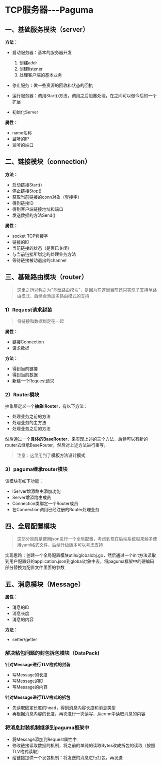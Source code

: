 # TCP服务器---Paguma

## 一、基础服务模块（server）
**方法：**

- 启动服务器：基本的服务器开发
    1. 创建addr
    2. 创建listener
    3. 处理客户端的基本业务
    
- 停止服务：做一些资源的回收和状态的回执
- 运行服务器：调用Start()方法，调用之后阻塞处理，在之间可以做今后的一个扩展
- 初始化Server

**属性：**

- name名称
- 监听的IP
- 监听的端口



## 二、链接模块（connection）

**方法：**

- 启动链接Start()
- 停止链接Stop()
- 获取当前链接的conn对象（套接字）
- 得到链接ID
- 得到客户端链接地址和端口
- 发送数据的方法Send()

**属性：**

- socket TCP套接字
- 链接的ID
- 当前链接的状态（是否已关闭）
- 与当前链接所绑定的处理业务方法
- 等待链接被动退出的channel



## 三、基础路由模块（router）

> 这里之所以称之为“基础路由模块”，是因为在这里目前还只实现了支持单路由模式，后续会添加多路由模式的支持

### 1）Request请求封装

> 将链接和数据绑定在一起

**属性：**

- 链接Connection
- 请求数据

**方法：**

- 得到当前链接
- 得到当前数据
- 新建一个Request请求

### 2）Router模块

抽象层定义一个**抽象IRouter**，有以下方法：

- 处理业务之前的方法
- 处理业务的主方法
- 处理业务之后的方法

然后通过一个**具体的BaseRouter**，来实现上述的三个方法，后续可以有新的router去继承BaseRouter，然后对上述方法进行重写。

> 注意：这里用到了**模板方法设计模式**

### 3）paguma继承router模块

该模块有如下功能：

- IServer增添路由添加功能
- Server增添路由成员
- Connection类绑定一个Router成员
- 在Connection调用已经注册的Router处理业务



## 四、全局配置模块

> 这部分目前是使用json进行一个全局配置，考虑到现在后端系统越来越多使用yaml格式文件，后续升级版本可以考虑支持

实现思路：创建一个全局配置模块utils/globalobj.go，然后通过一个init方法读取到用户配置好的application.json到global对象中去。将paguma框架中的硬编码部分替换为配置文件里面的参数

## 五、消息模块（Message）
**属性：**
- 消息的ID
- 消息长度
- 消息的内容

**方法：**
- setter/getter

### 解决粘包问题的封包拆包模块（DataPack)
**针对Message进行TLV格式的封装**
- 写Message的长度
- 写Message的ID
- 写Message的内容

**针对Message进行TLV格式的拆包**
- 先读取固定长度的head，得到消息内容长度和消息类型
- 再根据消息内容的长度，再次进行一次读写，从conn中读取消息的内容

### 将消息封装机制继承到paguma框架中
- 将Message添加到Request属性中
- 修改链接读取数据的机制，将之前的单纯的读取Bytes改成拆包的读取（按照TLV格式读取）
- 给链接提供一个发包机制：将发送的消息进行打包，再发送




